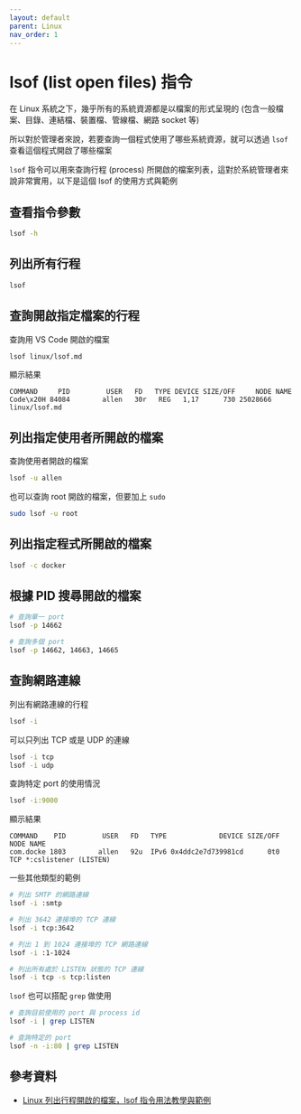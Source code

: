 ```yaml
---
layout: default
parent: Linux
nav_order: 1
---
```


# lsof (list open files) 指令

在 Linux 系統之下，幾乎所有的系統資源都是以檔案的形式呈現的 (包含一般檔案、目錄、連結檔、裝置檔、管線檔、網路 socket 等)

所以對於管理者來說，若要查詢一個程式使用了哪些系統資源，就可以透過 `lsof` 查看這個程式開啟了哪些檔案

`lsof` 指令可以用來查詢行程 (process) 所開啟的檔案列表，這對於系統管理者來說非常實用，以下是這個 lsof 的使用方式與範例

## 查看指令參數

```bash
lsof -h
```

## 列出所有行程

```bash
lsof
```

## 查詢開啟指定檔案的行程

查詢用 VS Code 開啟的檔案

```bash
lsof linux/lsof.md
```

顯示結果

```text
COMMAND     PID         USER   FD   TYPE DEVICE SIZE/OFF     NODE NAME
Code\x20H 84084        allen   30r   REG   1,17      730 25028666 linux/lsof.md
```

## 列出指定使用者所開啟的檔案

查詢使用者開啟的檔案

```bash
lsof -u allen
```

也可以查詢 root 開啟的檔案，但要加上 `sudo`

```bash
sudo lsof -u root
```

## 列出指定程式所開啟的檔案

```bash
lsof -c docker
```

## 根據 PID 搜尋開啟的檔案

```bash
# 查詢單一 port
lsof -p 14662

# 查詢多個 port
lsof -p 14662, 14663, 14665
```

## 查詢網路連線

列出有網路連線的行程

```bash
lsof -i
```

可以只列出 TCP 或是 UDP 的連線

```bash
lsof -i tcp
lsof -i udp
```

查詢特定 port 的使用情況

```bash
lsof -i:9000
```

顯示結果

```text
COMMAND    PID         USER   FD   TYPE             DEVICE SIZE/OFF NODE NAME
com.docke 1803        allen   92u  IPv6 0x4ddc2e7d739981cd      0t0  TCP *:cslistener (LISTEN)
```

一些其他類型的範例

```bash
# 列出 SMTP 的網路連線
lsof -i :smtp

# 列出 3642 連接埠的 TCP 連線
lsof -i tcp:3642

# 列出 1 到 1024 連接埠的 TCP 網路連線
lsof -i :1-1024

# 列出所有處於 LISTEN 狀態的 TCP 連線
lsof -i tcp -s tcp:listen
```

`lsof` 也可以搭配 `grep` 做使用

```bash
# 查詢目前使用的 port 與 process id
lsof -i | grep LISTEN

# 查詢特定的 port
lsof -n -i:80 | grep LISTEN
```

## 參考資料

- [Linux 列出行程開啟的檔案，lsof 指令用法教學與範例](https://blog.gtwang.org/linux/linux-lsof-command-list-open-files-tutorial-examples/)
